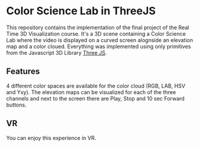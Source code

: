 # **Color Science Lab in ThreeJS** 

This repository contains the implementation of the final project of the Real Time 3D Visualization course. It's a 3D scene containing a Color Science Lab where the video is displayed on a curved screen alognside an elevation map and a color cloued. Everything was implemented using only primitives from the Javascript 3D Library [Three JS](https://threejs.org/).

Features
---
4 different color spaces are available for the color cloud (RGB, LAB, HSV and Yxy). The elevation maps can be visualized for each of the three channels and next to the screen there are Play, Stop and 10 sec Forward buttons.

VR
--- 
You can enjoy this experience in VR.
